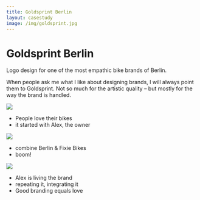 ```yaml
---
title: Goldsprint Berlin
layout: casestudy
image: /img/goldsprint.jpg
---
```


# Goldsprint Berlin

Logo design for one of the most empathic bike brands of Berlin.

When people ask me what I like about designing brands, I will always point them to Goldsprint. Not so much for the artistic quality – but mostly for the way the brand is handled.

![](http://placehold.it/640x400/?text=Alex)

- People love their bikes
- it started with Alex, the owner

![](http://placehold.it/900x300/?text=bear+gear)

- combine Berlin & Fixie Bikes
- boom!

![](http://placehold.it/900x900/?text=collage)

- Alex is living the brand
- repeating it, integrating it
- Good branding equals love
